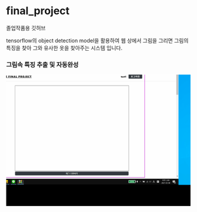 # final_project
졸업작품용 깃허브

tensorflow의 object detection model을 활용하여 웹 상에서 그림을 그리면 그림의 특징을 찾아 그와 유사한 옷을 찾아주는 시스템 입니다.

### 그림속 특징 추출 및 자동완성
<img src="./images/객체인식.gif" width="500px"  title="ddd"></img> 
